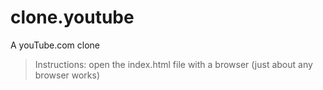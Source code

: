 # clone.youtube
A youTube.com clone

>Instructions: open the index.html file with a browser (just about any browser works)
